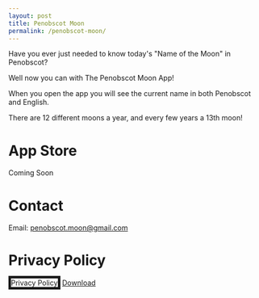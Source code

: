 ```yaml
---
layout: post
title: Penobscot Moon
permalink: /penobscot-moon/
---
```


Have you ever just needed to know today's "Name of the Moon" in Penobscot?

Well now you can with The Penobscot Moon App!

When you open the app you will see the current name in both Penobscot and English.

There are 12 different moons a year, and every few years a 13th moon!

# App Store
Coming Soon

# Contact

Email: [penobscot.moon@gmail.com](mailto:penobscot.moon@gmail.com)

# Privacy Policy

<object data='{{ "assets/docs/privacy-policy.pdf" | absolute_url }}' width="50%" height="50%" type='application/pdf' name="Privacy Policy" border="5">Privacy Policy</object>
<a href='{{ "assets/docs/privacy-policy.pdf" | absolute_url }}'>Download</a>





